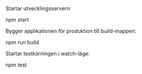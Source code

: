 Startar utvecklingsservern: 

npm start

Bygger applikationen för produktion till build-mappen: 

npm run build

Startar testkörningen i watch-läge: 

npm test

 
